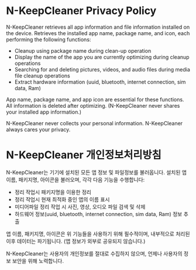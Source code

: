 # N-KeepCleaner Privacy Policy

N-KeepCleaner retrieves all app information and file information installed on the device. 
Retrieves the installed app name, package name, and icon, each performing the following functions:

- Cleanup using package name during clean-up operation
- Display the name of the app you are currently optimizing during cleanup operations
- Searching for and deleting pictures, videos, and audio files during media file cleanup operations
- Extract hardware information (uuid, bluetooth, internet connection, sim data, Ram)

App name, package name, and app icon are essential for these functions. All information is deleted after optimizing. (N-KeepCleaner never shares your installed app information.)

N-KeepCleaner never collects your personal information. N-KeepCleaner always cares your privacy.

# N-KeepCleaner 개인정보처리방침
N-KeepCleaner는 기기에 설치된 모든 앱 정보 및 파일정보를 불러옵니다. 설치된 앱 이름, 패키지명, 아이콘을 불러오며, 각각 다음 기능을 수행합니다:

- 정리 작업시 패키지명을 이용한 정리
- 정리 작업시 현재 최적화 중인 앱의 이름 표시
- 미디어파일 정리 작업 시 사진, 영상, 오디오 파일 검색 및 삭제
- 하드웨어 정보(uuid, bluetooth, internet connection, sim data, Ram) 정보 추출

앱 이름, 패키지명, 아이콘은 위 기능들을 사용하기 위해 필수적이며, 내부적으로 처리된 이후 데이터는 파기됩니다. (앱 정보가 외부로 공유되지 않습니다.)

N-KeepCleaner는 사용자의 개인정보를 절대로 수집하지 않으며, 언제나 사용자의 정보 보안을 위해 노력합니다.
